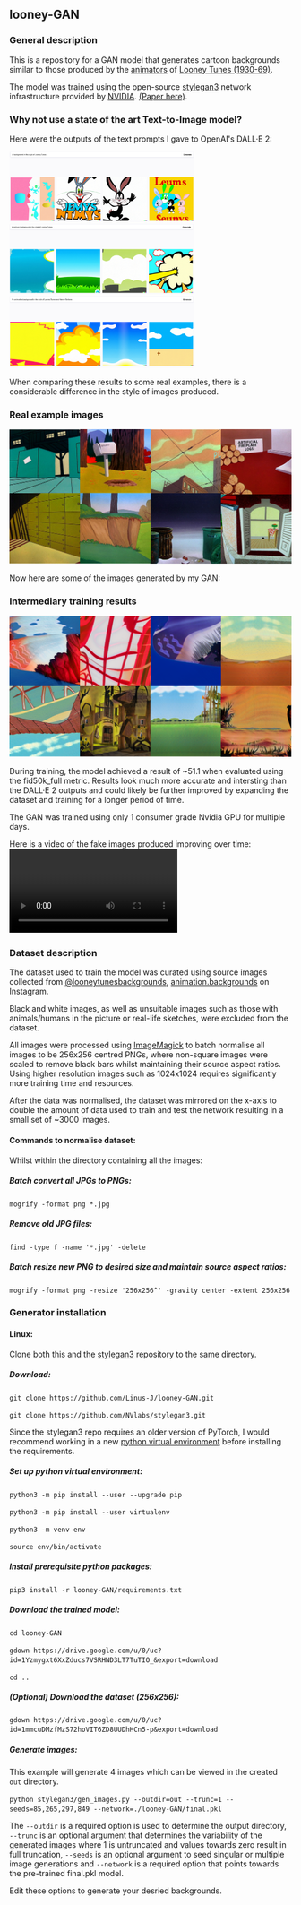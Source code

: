 
## looney-GAN

### General description
This is a repository for a GAN model that generates cartoon backgrounds similar to those produced by the [animators](https://looneytunes.fandom.com/wiki/Category:Cartoons_by_background_artist) of [Looney Tunes (1930-69)](https://en.wikipedia.org/wiki/Looney_Tunes).

The model was trained using the open-source [stylegan3](https://github.com/NVlabs/stylegan3) network infrastructure provided by [NVIDIA](https://github.com/NVlabs). [(Paper here)](https://nvlabs-fi-cdn.nvidia.com/stylegan3/stylegan3-paper.pdf).

### Why not use a state of the art Text-to-Image model?

Here were the outputs of the text prompts I gave to OpenAI's DALL·E 2:

<p float="left">
  <img src="https://github.com/Linus-J/repo-images/blob/main/looney-GAN/dalle0.png" width="330" />
  <img src="https://github.com/Linus-J/repo-images/blob/main/looney-GAN/dalle1.png" width="330" /> 
  <img src="https://github.com/Linus-J/repo-images/blob/main/looney-GAN/dalle2.png" width="330" />
</p>

When comparing these results to some real examples, there is a considerable difference in the style of images produced.

### Real example images

![Original](https://github.com/Linus-J/repo-images/blob/main/looney-GAN/reals.png)

Now here are some of the images generated by my GAN: 

### Intermediary training results

![Original](https://github.com/Linus-J/repo-images/blob/main/looney-GAN/intermediary.png)

During training, the model achieved a result of ~51.1 when evaluated using the fid50k_full metric. Results look much more accurate and intersting than the DALL·E 2 outputs and could likely be further improved by expanding the dataset and training for a longer period of time. 

The GAN was trained using only 1 consumer grade Nvidia GPU for multiple days. 

Here is a video of the fake images produced improving over time: ![Video.](https://raw.githubusercontent.com/Linus-J/repo-images/main/looney-GAN/fakes.mp4)

### Dataset description
The dataset used to train the model was curated using source images collected from [@looneytunesbackgrounds](https://www.instagram.com/looneytunesbackgrounds/), [animation.backgrounds](https://www.instagram.com/animation.backgrounds/) on Instagram. 

Black and white images, as well as unsuitable images such as those with animals/humans in the picture or real-life sketches, were excluded from the dataset.

All images were processed using [ImageMagick](https://imagemagick.org/)  to batch normalise all images to be 256x256 centred PNGs, where non-square images were scaled to remove black bars whilst maintaining their source aspect ratios. Using higher resolution images such as 1024x1024 requires significantly more training time and resources.

After the data was normalised, the dataset was mirrored on the x-axis to double the amount of data used to train and test the network resulting in a small set of ~3000 images.

#### Commands to normalise dataset:
Whilst within the directory containing all the images:

##### Batch convert all JPGs to PNGs:
`mogrify -format png *.jpg`
##### Remove old JPG files:
`find -type f -name '*.jpg' -delete`
##### Batch resize new PNG to desired size and maintain source aspect ratios:
`mogrify -format png -resize '256x256^' -gravity center -extent 256x256`

### Generator installation
#### Linux:
Clone both this and the [stylegan3](https://github.com/NVlabs/stylegan3) repository to the same directory.
##### Download:

`git clone https://github.com/Linus-J/looney-GAN.git`

`git clone https://github.com/NVlabs/stylegan3.git`

Since the stylegan3 repo requires an older version of PyTorch, I would recommend working in a new [python virtual environment](https://packaging.python.org/en/latest/guides/installing-using-pip-and-virtual-environments/) before installing the requirements.
##### Set up python virtual environment:
`python3 -m pip install --user --upgrade pip`

`python3 -m pip install --user virtualenv`

`python3 -m venv env`

`source env/bin/activate`

##### Install prerequisite python packages:
`pip3 install -r looney-GAN/requirements.txt`

##### Download the trained model:
`cd looney-GAN`

`gdown https://drive.google.com/u/0/uc?id=1Yzmygxt6XxZducs7VSRHND3LT7TuTIO_&export=download`

`cd ..`

##### (Optional) Download the dataset (256x256):
`gdown https://drive.google.com/u/0/uc?id=1mmcuDMzfMzS72hoVIT6ZD8UUDhHCn5-p&export=download`

##### Generate images:
This example will generate 4 images which can be viewed in the created `out` directory. 

`python stylegan3/gen_images.py --outdir=out --trunc=1 --seeds=85,265,297,849 --network=./looney-GAN/final.pkl`
    
The `--outdir` is a required option is used to determine the output directory, `--trunc` is an optional argument that determines the variability of the generated images where 1 is untruncated and values towards zero result in full truncation, `--seeds` is an optional argument to seed singular or multiple image generations and `--network` is a required option that points towards the pre-trained final.pkl model.

Edit these options to generate your desried backgrounds.
